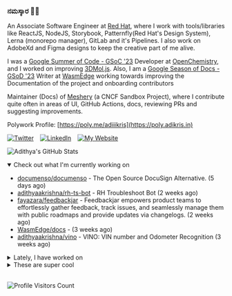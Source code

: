 ### ನಮಸ್ಕಾರ 🙏🏼
  
An Associate Software Engineer at [Red Hat](https://www.redhat.com), where I work with tools/libraries like ReactJS, NodeJS, Storybook, Patternfly(Red Hat's Design System), Lerna (monorepo manager), GitLab and it's Pipelines. I also work on AdobeXd and Figma designs to keep the creative part of me alive.

I was a [Google Summer of Code - GSoC '23](https://summerofcode.withgoogle.com/) Developer at [OpenChemistry](https://openchemistry.org), and I worked on improving [3DMol.js](https://github.com/3dmol/3Dmol.js). Also, I am a [Google Season of Docs - GSoD '23](https://developers.google.com/season-of-docs) Writer at [WasmEdge](https://github.com/WasmEdge) working towards improving the Documentation of the project and onboarding contributors

Maintainer (Docs) of [Meshery](https://github.com/meshery) (a CNCF Sandbox Project), where I contribute quite often in areas of UI, GitHub Actions, docs, reviewing PRs and suggesting improvements.

Polywork Profile: [https://poly.me/adiiikris](https://poly.adikris.in)

[![Twitter](https://img.shields.io/badge/-@adii_kris-%231DA1F2?style=for-the-badge&logo=twitter&logoColor=ffffff)](https:/twitter.adikris.in) &ensp;
[![LinkedIn](https://img.shields.io/badge/-Adithya%20Krishna-%230A67C3?style=for-the-badge&logo=linkedin&logoColor=ffffff)](https://linkedin.adikris.in/) &ensp;
[![My Website](https://img.shields.io/badge/-My%20Website-%230A67C3?style=for-the-badge)](https://adikris.in/)



![Adithya's GitHub Stats](https://github-readme-stats.vercel.app/api?username=adithyaakrishna&show_icons=true&hide_border=true&title_color=fff&icon_color=79ff97&text_color=9f9f9f&bg_color=151515)


<details open="true">
  <summary>Check out what I'm currently working on</summary>
  
  - [documenso/documenso](https://github.com/documenso/documenso) - The Open Source DocuSign Alternative. (5 days ago)
  - [adithyaakrishna/rh-ts-bot](https://github.com/adithyaakrishna/rh-ts-bot) - RH Troubleshoot Bot (2 weeks ago)
  - [fayazara/feedbackjar](https://github.com/fayazara/feedbackjar) - Feedbackjar empowers product teams to effortlessly gather feedback, track issues, and seamlessly manage them with public roadmaps and provide updates via changelogs. (2 weeks ago)
  - [WasmEdge/docs](https://github.com/WasmEdge/docs) -  (3 weeks ago)
  - [adithyaakrishna/vino](https://github.com/adithyaakrishna/vino) - VINO: VIN number and Odometer Recognition (3 weeks ago)
</details>

<details>
  <summary>Lately, I have worked on</summary>
  
  - [feat: added sitemap and updated links](https://github.com/tigerbeetle/docs/pull/32) on [tigerbeetle/docs](https://github.com/tigerbeetle/docs) (today)
  - [chore: combined buttons, simplified formatters and mappers](https://github.com/documenso/documenso/pull/529) on [documenso/documenso](https://github.com/documenso/documenso) (today)
  - [fix: typo in `dx` script](https://github.com/documenso/documenso/pull/474) on [documenso/documenso](https://github.com/documenso/documenso) (6 days ago)
  - [feat: added password validation](https://github.com/documenso/documenso/pull/469) on [documenso/documenso](https://github.com/documenso/documenso) (6 days ago)
  - [fix: sharp corners of signing card](https://github.com/documenso/documenso/pull/462) on [documenso/documenso](https://github.com/documenso/documenso) (1 week ago)
</details>

<details>
  <summary>These are super cool</summary>
  
  - [otterize/docs](https://github.com/otterize/docs) -  (6 days ago)
  - [makeplane/plane](https://github.com/makeplane/plane) - 🔥 🔥 🔥 Open Source JIRA, Linear and Height Alternative. Plane helps you track your issues, epics, and product roadmaps in the simplest way possible. (1 week ago)
  - [harness/gitness](https://github.com/harness/gitness) - Gitness is an Open Source developer platform with Source Control management, Continuous Integration and Continuous Delivery. (1 week ago)
  - [akitasoftware/akita-cli](https://github.com/akitasoftware/akita-cli) - The Akita CLI helps you make sense of API traffic. Passively watch API traffic with apidump. Model API behavior with apispec. Compare API behavior with apidiff. (2 weeks ago)
  - [ucsd-creativitylab/graphologue](https://github.com/ucsd-creativitylab/graphologue) - Use GPT-4 to stream diagrams, instead of tokens, in real-time! (UIST 2023 Paper) (2 weeks ago)
</details>

<br> 

![Profile Visitors Count](https://profile-counter.glitch.me/adithyaakrishna/count.svg)
